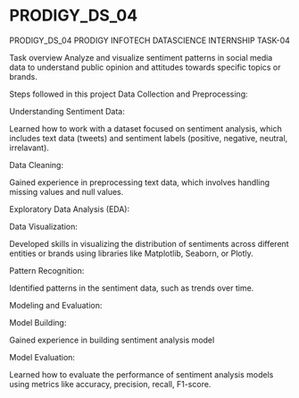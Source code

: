 # PRODIGY_DS_04
PRODIGY_DS_04
PRODIGY INFOTECH DATASCIENCE INTERNSHIP TASK-04

Task overview
Analyze and visualize sentiment patterns in social media data to understand public opinion and attitudes towards specific topics or brands.

Steps followed in this project
Data Collection and Preprocessing:

Understanding Sentiment Data:

Learned how to work with a dataset focused on sentiment analysis, which includes text data (tweets) and sentiment labels (positive, negative, neutral, irrelavant).

Data Cleaning:

Gained experience in preprocessing text data, which involves handling missing values and null values.

Exploratory Data Analysis (EDA):

Data Visualization:

Developed skills in visualizing the distribution of sentiments across different entities or brands using libraries like Matplotlib, Seaborn, or Plotly.

Pattern Recognition:

Identified patterns in the sentiment data, such as trends over time.

Modeling and Evaluation:

Model Building:

Gained experience in building sentiment analysis model

Model Evaluation:

Learned how to evaluate the performance of sentiment analysis models using metrics like accuracy, precision, recall, F1-score.

